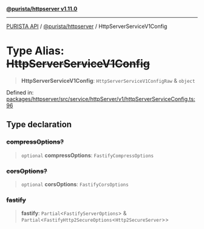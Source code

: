 [**@purista/httpserver v1.11.0**](../README.md)

***

[PURISTA API](../../../packages.md) / [@purista/httpserver](../README.md) / HttpServerServiceV1Config

# Type Alias: ~~HttpServerServiceV1Config~~

> **HttpServerServiceV1Config**: `HttpServerServiceV1ConfigRaw` & `object`

Defined in: [packages/httpserver/src/service/httpServer/v1/httpServerServiceConfig.ts:96](https://github.com/puristajs/purista/blob/master/packages/httpserver/src/service/httpServer/v1/httpServerServiceConfig.ts#L96)

## Type declaration

### ~~compressOptions?~~

> `optional` **compressOptions**: `FastifyCompressOptions`

### ~~corsOptions?~~

> `optional` **corsOptions**: `FastifyCorsOptions`

### ~~fastify~~

> **fastify**: `Partial`\<`FastifyServerOptions`\> & `Partial`\<`FastifyHttp2SecureOptions`\<`Http2SecureServer`\>\>
